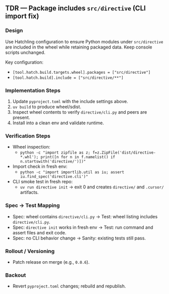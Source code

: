 ## TDR — Package includes `src/directive` (CLI import fix)

### Design
Use Hatchling configuration to ensure Python modules under `src/directive` are included in the wheel while retaining packaged data. Keep console scripts unchanged.

Key configuration:
- `[tool.hatch.build.targets.wheel].packages = ["src/directive"]`
- `[tool.hatch.build].include = ["src/directive/**"]`

### Implementation Steps
1. Update `pyproject.toml` with the include settings above.
2. `uv build` to produce wheel/sdist.
3. Inspect wheel contents to verify `directive/cli.py` and peers are present.
4. Install into a clean env and validate runtime.

### Verification Steps
- Wheel inspection:
  - `python -c "import zipfile as z; f=z.ZipFile('dist/directive-*.whl'); print([n for n in f.namelist() if n.startswith('directive/')])"`
- Import check in fresh env:
  - `python -c "import importlib.util as iu; assert iu.find_spec('directive.cli')"`
- CLI smoke test in fresh repo:
  - `uv run directive init` → exit 0 and creates `directive/` and `.cursor/` artifacts.

### Spec → Test Mapping
- Spec: wheel contains `directive/cli.py` → Test: wheel listing includes `directive/cli.py`.
- Spec: `directive init` works in fresh env → Test: run command and assert files and exit code.
- Spec: no CLI behavior change → Sanity: existing tests still pass.

### Rollout / Versioning
- Patch release on merge (e.g., `0.0.6`).

### Backout
- Revert `pyproject.toml` changes; rebuild and republish.


